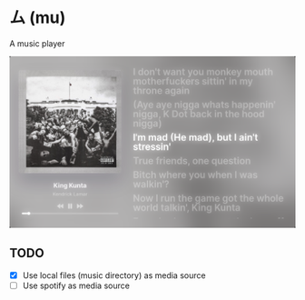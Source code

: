# ム (mu)

A music player

![preview](./assets/preview.png)

## TODO

- [x] Use local files (music directory) as media source
- [ ] Use spotify as media source
